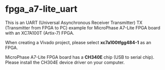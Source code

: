 # fpga_a7-lite_uart

This is an UART (Universal Asynchronous Receiver Transmitter)  TX (Transmitter from FPGA to PC) example for MicroPhase A7-Lite FPGA board with an XC7A100T (Artix-7) FPGA.

When creating a Vivado project, please select **xc7a100tfgg484-1** as an FPGA.

MicroPhase A7-Lite FPGA board has a **CH340E** chip (USB to serial chip).
Please install the CH304E device driver on your computer.
